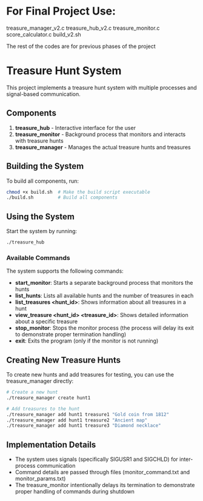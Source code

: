 # For Final Project Use:

treasure_manager_v2.c treasure_hub_v2.c treasure_monitor.c score_calculator.c build_v2.sh

The rest of the codes are for previous phases of the project

# Treasure Hunt System

This project implements a treasure hunt system with multiple processes and signal-based communication.

## Components

1. **treasure_hub** - Interactive interface for the user
2. **treasure_monitor** - Background process that monitors and interacts with treasure hunts
3. **treasure_manager** - Manages the actual treasure hunts and treasures

## Building the System

To build all components, run:

```bash
chmod +x build.sh  # Make the build script executable
./build.sh         # Build all components
```

## Using the System

Start the system by running:

```bash
./treasure_hub
```

### Available Commands

The system supports the following commands:

- **start_monitor**: Starts a separate background process that monitors the hunts
- **list_hunts**: Lists all available hunts and the number of treasures in each
- **list_treasures \<hunt_id\>**: Shows information about all treasures in a hunt
- **view_treasure \<hunt_id\> \<treasure_id\>**: Shows detailed information about a specific treasure
- **stop_monitor**: Stops the monitor process (the process will delay its exit to demonstrate proper termination handling)
- **exit**: Exits the program (only if the monitor is not running)

## Creating New Treasure Hunts

To create new hunts and add treasures for testing, you can use the treasure_manager directly:

```bash
# Create a new hunt
./treasure_manager create hunt1

# Add treasures to the hunt
./treasure_manager add hunt1 treasure1 "Gold coin from 1812"
./treasure_manager add hunt1 treasure2 "Ancient map"
./treasure_manager add hunt1 treasure3 "Diamond necklace"
```

## Implementation Details

- The system uses signals (specifically SIGUSR1 and SIGCHLD) for inter-process communication
- Command details are passed through files (monitor_command.txt and monitor_params.txt)
- The treasure_monitor intentionally delays its termination to demonstrate proper handling of commands during shutdown
